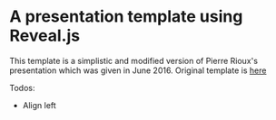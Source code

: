 
# A presentation template using Reveal.js

This template is a simplistic and modified version of Pierre Rioux's presentation
which was given in June 2016. Original template is [here](https://github.com/prioux/ipc-presentation.git)


Todos:
* Align left
